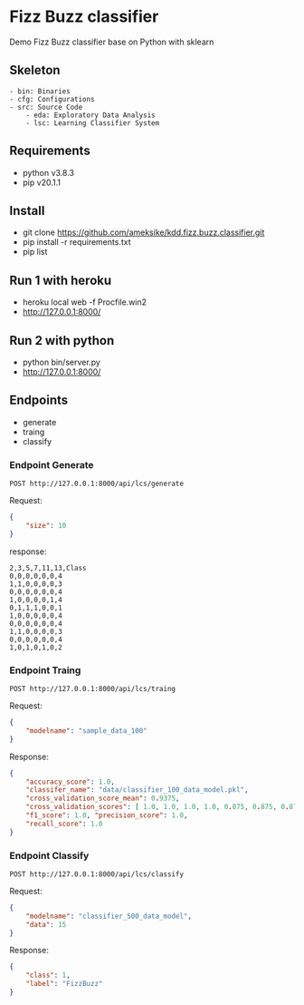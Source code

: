 # Fizz Buzz classifier
Demo Fizz Buzz classifier base on Python with sklearn

## Skeleton 

```plain
- bin: Binaries
- cfg: Configurations
- src: Source Code
    - eda: Exploratory Data Analysis
    - lsc: Learning Classifier System
```

## Requirements 
- python v3.8.3
- pip v20.1.1

## Install
- git clone https://github.com/ameksike/kdd.fizz.buzz.classifier.git
- pip install -r requirements.txt
- pip list

## Run 1 with heroku
- heroku local web -f Procfile.win2
- http://127.0.0.1:8000/

## Run 2 with python
- python bin/server.py 
- http://127.0.0.1:8000/


## Endpoints
- generate
- traing
- classify

### Endpoint Generate
```
POST http://127.0.0.1:8000/api/lcs/generate
```
Request:
```json
{
    "size": 10
}
```
response: 
```
2,3,5,7,11,13,Class 
0,0,0,0,0,0,4 
1,1,0,0,0,0,3 
0,0,0,0,0,0,4 
1,0,0,0,0,1,4 
0,1,1,1,0,0,1 
1,0,0,0,0,0,4 
0,0,0,0,0,0,4 
1,1,0,0,0,0,3 
0,0,0,0,0,0,4 
1,0,1,0,1,0,2
```

### Endpoint Traing
```
POST http://127.0.0.1:8000/api/lcs/traing
```

Request:
```json
{
    "modelname": "sample_data_100"
}
```

Response:
```json
{ 
    "accuracy_score": 1.0, 
    "classifer_name": "data/classifier_100_data_model.pkl", 
    "cross_validation_score_mean": 0.9375, 
    "cross_validation_scores": [ 1.0, 1.0, 1.0, 1.0, 0.875, 0.875, 0.875, 0.875, 0.875, 1.0 ], 
    "f1_score": 1.0, "precision_score": 1.0, 
    "recall_score": 1.0 
}
```

### Endpoint Classify
```
POST http://127.0.0.1:8000/api/lcs/classify
```

Request:
```json
{
    "modelname": "classifier_500_data_model",
    "data": 15
}
```

Response:
```json
{ 
    "class": 1, 
    "label": "FizzBuzz" 
}
```

